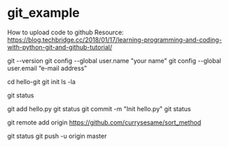 # git_example
How to upload code to github
Resource:
https://blog.techbridge.cc/2018/01/17/learning-programming-and-coding-with-python-git-and-github-tutorial/

git --version
git config --global user.name "your name"
git config --global user.email “e-mail address”

cd hello-git
git init
ls -la

git status

git add hello.py
git status
git commit -m "Init hello.py"
git status

git remote add origin <https://github.com/currysesame/sort_method>

git status
git push -u origin master
